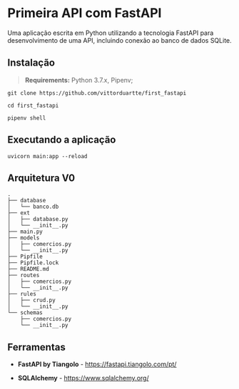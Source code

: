 # Primeira API com FastAPI

Uma aplicação escrita em Python utilizando a tecnologia FastAPI para desenvolvimento de uma API, incluindo conexão ao banco de dados SQLite.

## Instalação
>**Requirements:** Python 3.7.x, Pipenv;

```shell 
git clone https://github.com/vittorduartte/first_fastapi

cd first_fastapi

pipenv shell
```

## Executando a aplicação

```shell
uvicorn main:app --reload
```

## Arquitetura V0

```shell
.
├── database
│   └── banco.db
├── ext
│   ├── database.py
│   └── __init__.py
├── main.py
├── models
│   ├── comercios.py
│   └── __init__.py
├── Pipfile
├── Pipfile.lock
├── README.md
├── routes
│   ├── comercios.py
│   └── __init__.py
├── rules
│   ├── crud.py
│   └── __init__.py
└── schemas
    ├── comercios.py
    └── __init__.py

```

## Ferramentas

* **FastAPI by Tiangolo** - https://fastapi.tiangolo.com/pt/

* **SQLAlchemy** - https://www.sqlalchemy.org/

